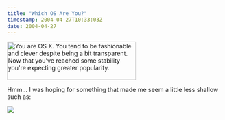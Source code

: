 ```yaml
---
title: "Which OS Are You?"
timestamp: 2004-04-27T10:33:03Z
date: 2004-04-27
---
```


<a href="http://bbspot.com/News/2003/01/os_quiz.php"><img src="http://www.bbspot.com/Images/News_Features/2003/01/os_quiz/os_x.jpg" width="300" height="90" border="0" alt="You are OS X. You tend to be fashionable and clever despite being a bit transparent.  Now that you've reached some stability you're expecting greater popularity."></a>

Hmm… I was hoping for something that made me seem a little less shallow such as:

<img src='http://www.bbspot.com/Images/News_Features/2003/01/os_quiz/gnu_hurd.jpg'>
